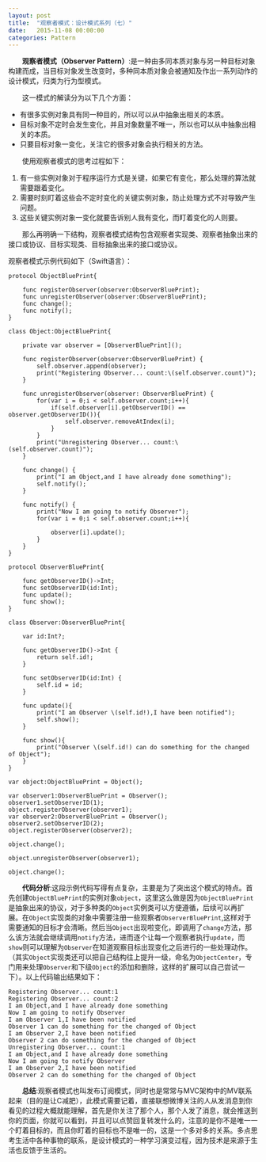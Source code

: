 ```yaml
---
layout: post
title:  "观察者模式：设计模式系列（七）"
date:   2015-11-08 00:00:00
categories: Pattern
---
```

&emsp;&emsp;**观察者模式（Observer Pattern）**:是一种由多同本质对象与另一种目标对象构建而成，当目标对象发生改变时，多种同本质对象会被通知及作出一系列动作的设计模式，归类为行为型模式。

&emsp;&emsp;这一模式的解读分为以下几个方面：

* 有很多实例对象具有同一种目的，所以可以从中抽象出相关的本质。
* 目标对象不定时会发生变化，并且对象数量不唯一，所以也可以从中抽象出相关的本质。
* 只要目标对象一变化，关注它的很多对象会执行相关的方法。

&emsp;&emsp;使用观察者模式的思考过程如下：

1. 有一些实例对象对于程序运行方式是关键，如果它有变化，那么处理的算法就需要跟着变化。
2. 需要时刻盯着这些会不定时变化的关键实例对象，防止处理方式不对导致产生问题。
3. 这些关键实例对象一变化就要告诉别人我有变化，而盯着变化的人则要。

&emsp;&emsp;那么再明确一下结构，观察者模式结构包含观察者实现类、观察者抽象出来的接口或协议、目标实现类、目标抽象出来的接口或协议。

观察者模式示例代码如下（Swift语言）：

	protocol ObjectBluePrint{
	 
	    func registerObserver(observer:ObserverBluePrint);
	    func unregisterObserver(observer:ObserverBluePrint);
	    func change();
	    func notify();
	}

	class Object:ObjectBluePrint{
	    
	    private var observer = [ObserverBluePrint]();
	    
	    func registerObserver(observer:ObserverBluePrint) {
	        self.observer.append(observer);
	        print("Registering Observer... count:\(self.observer.count)");
	    }
	    
	    func unregisterObserver(observer: ObserverBluePrint) {
	        for(var i = 0;i < self.observer.count;i++){
	            if(self.observer[i].getObserverID() == observer.getObserverID()){
	                self.observer.removeAtIndex(i);
	            }
	        }
	        print("Unregistering Observer... count:\(self.observer.count)");
	    }
	    
	    func change() {
	        print("I am Object,and I have already done something");
	        self.notify();
	    }
	    
	    func notify() {
	        print("Now I am going to notify Observer");
	        for(var i = 0;i < self.observer.count;i++){
	            
	            observer[i].update();
	        }
	    }
	}

	protocol ObserverBluePrint{
	    
	    func getObserverID()->Int;
	    func setObserverID(id:Int);
	    func update();
	    func show();
	}

	class Observer:ObserverBluePrint{
	    
	    var id:Int?;
	    
	    func getObserverID()->Int {
	        return self.id!;
	    }
	    
	    func setObserverID(id:Int) {
	        self.id = id;
	    }
	    
	    func update(){
	        print("I am Observer \(self.id!),I have been notified");
	        self.show();
	    }
	    
	    func show(){
	        print("Observer \(self.id!) can do something for the changed of Object");
	    }
	}

	var object:ObjectBluePrint = Object();

	var observer1:ObserverBluePrint = Observer();
	observer1.setObserverID(1);
	object.registerObserver(observer1);
	var observer2:ObserverBluePrint = Observer();
	observer2.setObserverID(2);
	object.registerObserver(observer2);

	object.change();

	object.unregisterObserver(observer1);

	object.change();

&emsp;&emsp;**代码分析**:这段示例代码写得有点复杂，主要是为了突出这个模式的特点。首先创建`ObjectBluePrint`的实例对象`object`，这里这么做是因为`ObjectBluePrint`是抽象出来的协议，对于多种类的`Object`实例类可以方便遵循，后续可以再扩展。在`Object`实现类的对象中需要注册一些观察者`ObserverBluePrint`,这样对于需要通知的目标才会清晰。然后当`Object`出现啦变化，即调用了`change`方法，那么该方法就会继续调用`notify`方法，进而逐个让每一个观察者执行`update`，而`show`则可以理解为`Observer`在知道观察目标出现变化之后进行的一些处理动作。（其实`Object`实现类还可以把自己结构往上提升一级，命名为`ObjectCenter`，专门用来处理`Observer`和下级`Object`的添加和删除，这样的扩展可以自己尝试一下）。以上代码输出结果如下：

	Registering Observer... count:1
	Registering Observer... count:2
	I am Object,and I have already done something
	Now I am going to notify Observer
	I am Observer 1,I have been notified
	Observer 1 can do something for the changed of Object
	I am Observer 2,I have been notified
	Observer 2 can do something for the changed of Object
	Unregistering Observer... count:1
	I am Object,and I have already done something
	Now I am going to notify Observer
	I am Observer 2,I have been notified
	Observer 2 can do something for the changed of Object

&emsp;&emsp;**总结**:观察者模式也叫发布订阅模式，同时也是常常与MVC架构中的MV联系起来（目的是让C减肥），此模式需要记着，直接联想微博关注的人从发消息到你看见的过程大概就能理解，首先是你关注了那个人，那个人发了消息，就会推送到你的页面，你就可以看到，并且可以点赞回复转发什么的，注意的是你不是唯一一个盯着目标的，而且你盯着的目标也不是唯一的，这是一个多对多的关系。多点思考生活中各种事物的联系，是设计模式的一种学习演变过程，因为技术是来源于生活也反馈于生活的。


